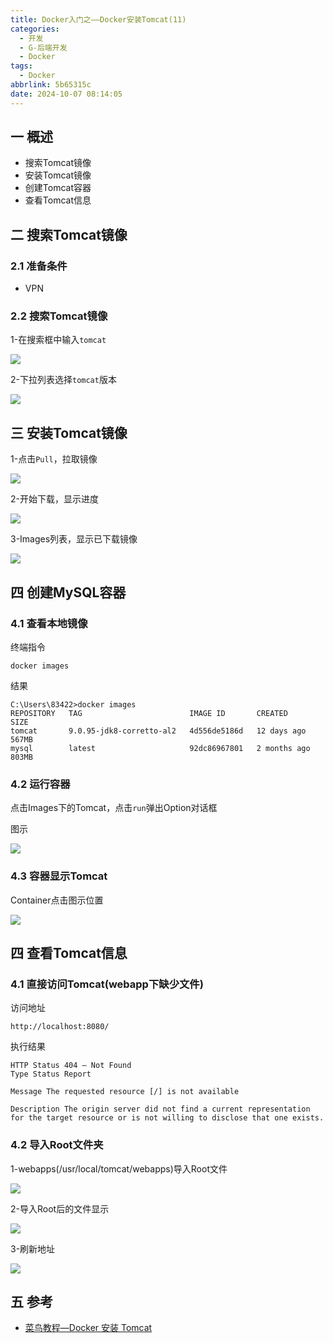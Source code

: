 ```yaml
---
title: Docker入门之——Docker安装Tomcat(11)
categories:
  - 开发
  - G-后端开发
  - Docker
tags:
  - Docker
abbrlink: 5b65315c
date: 2024-10-07 08:14:05
---
```

## 一 概述

* 搜索Tomcat镜像
* 安装Tomcat镜像
* 创建Tomcat容器
* 查看Tomcat信息

<!--more-->

## 二 搜索Tomcat镜像

### 2.1 准备条件

* VPN

### 2.2 搜索Tomcat镜像

1-在搜索框中输入`tomcat`

![][1]

2-下拉列表选择`tomcat`版本

![][2]

## 三 安装Tomcat镜像

1-点击`Pull`，拉取镜像

![][3]

2-开始下载，显示进度

![][4]

3-Images列表，显示已下载镜像

![][5]

## 四 创建MySQL容器

### 4.1 查看本地镜像

终端指令

```
docker images
```

结果

```
C:\Users\83422>docker images
REPOSITORY   TAG                        IMAGE ID       CREATED        SIZE
tomcat       9.0.95-jdk8-corretto-al2   4d556de5186d   12 days ago    567MB
mysql        latest                     92dc86967801   2 months ago   803MB
```

### 4.2 运行容器

点击Images下的Tomcat，点击`run`弹出Option对话框


图示

![][6]

### 4.3 容器显示Tomcat

Container点击图示位置

![][7]



## 四 查看Tomcat信息

### 4.1 直接访问Tomcat(webapp下缺少文件)

访问地址

```
http://localhost:8080/
```

执行结果

```
HTTP Status 404 – Not Found
Type Status Report

Message The requested resource [/] is not available

Description The origin server did not find a current representation for the target resource or is not willing to disclose that one exists.
```

### 4.2 导入Root文件夹

1-webapps(/usr/local/tomcat/webapps)导入Root文件

![][8]

2-导入Root后的文件显示

![][9]

3-刷新地址

![][10]


## 五 参考

* [菜鸟教程—Docker 安装 Tomcat](https://www.runoob.com/docker/docker-install-tomcat.html)



[1]:https://cdn.jsdelivr.net/gh/pgzxc/cdn/blog-docker/docker-11-tomcat-search-1.png
[2]:https://cdn.jsdelivr.net/gh/pgzxc/cdn/blog-docker/docker-11-tomcat-tag-2.png
[3]:https://cdn.jsdelivr.net/gh/pgzxc/cdn/blog-docker/docker-11-tomcat-pull-3.png
[4]:https://cdn.jsdelivr.net/gh/pgzxc/cdn/blog-docker/docker-11-tomcat-download-4.png
[5]:https://cdn.jsdelivr.net/gh/pgzxc/cdn/blog-docker/docker-11-tomcat-images-list-5.png
[6]:https://cdn.jsdelivr.net/gh/pgzxc/cdn/blog-docker/docker-11-tomcat-run-option-6.png
[7]:https://cdn.jsdelivr.net/gh/pgzxc/cdn/blog-docker/docker-11-tomcat-container-click-7.png
[8]:https://cdn.jsdelivr.net/gh/pgzxc/cdn/blog-docker/docker-11-tomcat-import-8.png
[9]:https://cdn.jsdelivr.net/gh/pgzxc/cdn/blog-docker/docker-11-tomcat-web-root-9.png
[10]:https://cdn.jsdelivr.net/gh/pgzxc/cdn/blog-docker/docker-11-tomcat-visit-10.png
